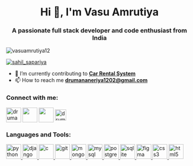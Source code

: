 <h1 align="center">Hi 👋, I'm Vasu Amrutiya</h1>
<h3 align="center">A passionate full stack developer and code enthusiast from India</h3>

<p align="left"> 
    <img src="https://komarev.com/ghpvc/?username=vasuamrutiya12&label=Profile%20views&color=0e75b6&style=flat" alt="vasuamrutiya12" /> 
</p>

<p align="left"> <a href="https://x.com/DrumanKane22492" target="blank"><img src="https://img.shields.io/twitter/follow/DrumanKane22492?logo=twitter&style=for-the-badge" alt="sahil_sapariya" /></a> </p>


<!-- <img height="400" align="center" src="https://i.pinimg.com/originals/f1/e7/34/f1e734f9cade86fe737a9aa404ad5677.gif" alt="coder image" /> -->

- 🌱 I’m currently contributing to [**Car Rental System**](https://github.com/druman12/CarRentalSystem)
- 📫 How to reach me **drumananeriya1202@gmail.com**

<h3 align="left">Connect with me:</h3>
<p align="left">
<a href="https://x.com/VasuAmrutiya12" target="blank"><img align="center" src="https://img.icons8.com/color/48/null/twitter--v1.png" alt="druman_kaneriya" height="40" width="40" /></a>
<a href="https://www.linkedin.com/in/vasu-amrutia-1397aa29a" target="blank"><img align="center" src="https://img.icons8.com/color/48/null/linkedin-circled--v1.png" height="40" width="40" /></a>
<a href="https://www.instagram.com/vasu_amrutiya12?igsh=MWF1azdhcGcxbXRtaw==" target="blank"><img align="center" src="https://img.icons8.com/fluency/48/null/instagram-new.png" alt="" height="40" width="40" /></a>
<a href="https://leetcode.com/u/vasu_amrutiya12/" target="blank"><img align="center" src="https://img.icons8.com/external-tal-revivo-color-tal-revivo/48/null/external-level-up-your-coding-skills-and-quickly-land-a-job-logo-color-tal-revivo.png" alt="druman_kaneriya" height="30" width="30" /></a>
</p>

<h3 align="left">Languages and Tools:</h3>
<p align="left"> 
<a href="https://www.python.org" target="_blank" rel="noreferrer"> <img src="https://img.icons8.com/fluency/48/null/python.png" alt="python" width="40" height="40"/> </a>
<a href="https://www.djangoproject.com/" target="_blank" rel="noreferrer"> <img src="https://cdn.worldvectorlogo.com/logos/django.svg" alt="django" width="40" height="40"/> </a>
<a href="https://www.cprogramming.com/" target="_blank" rel="noreferrer"> <img src="https://img.icons8.com/fluency/48/null/c-programming.png" alt="c" width="40" height="40"/> </a> 
<a href="https://git-scm.com/" target="_blank" rel="noreferrer"> <img src="https://www.vectorlogo.zone/logos/git-scm/git-scm-icon.svg" alt="git" width="40" height="40"/> </a> 
<a href="https://www.mongodb.com/" target="_blank" rel="noreferrer"> <img src="https://img.icons8.com/color/48/null/mongodb.png" alt="mongodb" width="40" height="40"/> </a> 
<a href="https://www.mysql.com/" target="_blank" rel="noreferrer"> <img src="https://img.icons8.com/fluency/48/null/mysql-logo.png" alt="mysql" width="40" height="40"/> </a> 
<a href="https://www.postgresql.org" target="_blank" rel="noreferrer"> <img src="https://img.icons8.com/plasticine/100/null/postgreesql.png" alt="postgresql" width="40" height="40"/> </a>
<a href="https://www.sqlite.org/" target="_blank" rel="noreferrer"> <img src="https://www.vectorlogo.zone/logos/sqlite/sqlite-icon.svg" alt="sqlite" width="40" height="40"/> </a> 
<a href="https://www.figma.com/" target="_blank" rel="noreferrer"> <img src="https://www.vectorlogo.zone/logos/figma/figma-icon.svg" alt="figma" width="40" height="40"/> </a> 
<a href="https://www.w3schools.com/css/" target="_blank" rel="noreferrer"> <img src="https://img.icons8.com/fluency/48/null/css3.png" alt="css3" width="40" height="40"/> </a>
<a href="https://www.w3.org/html/" target="_blank" rel="noreferrer"> <img src="https://img.icons8.com/external-tal-revivo-color-tal-revivo/48/null/external-html-5-is-a-software-solution-stack-that-defines-the-properties-and-behaviors-of-web-page-logo-color-tal-revivo.png" alt="html5" width="40" height="40"/> </a> 
</p>
